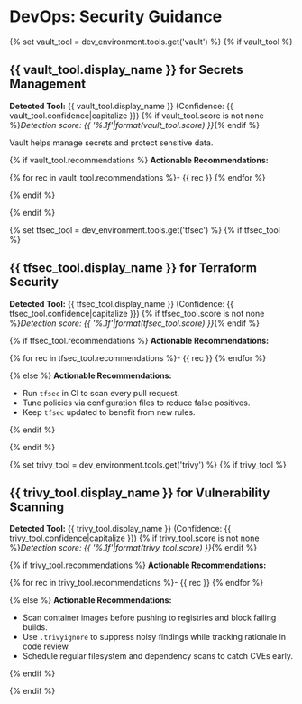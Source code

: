 # DevOps: Security Guidance

{% set vault_tool = dev_environment.tools.get('vault') %}
{% if vault_tool %}

## {{ vault_tool.display_name }} for Secrets Management

**Detected Tool:** {{ vault_tool.display_name }} (Confidence: {{ vault_tool.confidence|capitalize }})
{% if vault_tool.score is not none %}_Detection score: {{ '%.1f'|format(vault_tool.score) }}_{% endif %}

Vault helps manage secrets and protect sensitive data.

{% if vault_tool.recommendations %}
**Actionable Recommendations:**

{% for rec in vault_tool.recommendations %}- {{ rec }}
{% endfor %}

{% endif %}

{% endif %}

{% set tfsec_tool = dev_environment.tools.get('tfsec') %}
{% if tfsec_tool %}

## {{ tfsec_tool.display_name }} for Terraform Security

**Detected Tool:** {{ tfsec_tool.display_name }} (Confidence: {{ tfsec_tool.confidence|capitalize }})
{% if tfsec_tool.score is not none %}_Detection score: {{ '%.1f'|format(tfsec_tool.score) }}_{% endif %}

{% if tfsec_tool.recommendations %}
**Actionable Recommendations:**

{% for rec in tfsec_tool.recommendations %}- {{ rec }}
{% endfor %}

{% else %}
**Actionable Recommendations:**

- Run `tfsec` in CI to scan every pull request.
- Tune policies via configuration files to reduce false positives.
- Keep `tfsec` updated to benefit from new rules.

{% endif %}

{% endif %}

{% set trivy_tool = dev_environment.tools.get('trivy') %}
{% if trivy_tool %}

## {{ trivy_tool.display_name }} for Vulnerability Scanning

**Detected Tool:** {{ trivy_tool.display_name }} (Confidence: {{ trivy_tool.confidence|capitalize }})
{% if trivy_tool.score is not none %}_Detection score: {{ '%.1f'|format(trivy_tool.score) }}_{% endif %}

{% if trivy_tool.recommendations %}
**Actionable Recommendations:**

{% for rec in trivy_tool.recommendations %}- {{ rec }}
{% endfor %}

{% else %}
**Actionable Recommendations:**

- Scan container images before pushing to registries and block failing
  builds.
- Use `.trivyignore` to suppress noisy findings while tracking rationale in
  code review.
- Schedule regular filesystem and dependency scans to catch CVEs early.

{% endif %}

{% endif %}
